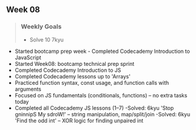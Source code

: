 ## Week 08
>
> ### Weekly Goals
>
> - Solve 10 7kyu
- Started bootcamp prep week - Completed Codecademy Introduction to JavaScript
- Started Week08: bootcamp technical prep sprint
- Completed Codecademy Introduction to JS
- Completed Codecademy lessons up to 'Arrays'
- Practiced function syntax, const usage, and function calls with arguments
- Focused on JS fundamentals (conditionals, functions) – no extra tasks today
- Completed all Codecademy JS lessons (1–7)
-Solved: 6kyu 'Stop gninnipS My sdroW!' – string manipulation, map/split/join
-Solved: 6kyu 'Find the odd int' – XOR logic for finding unpaired int
